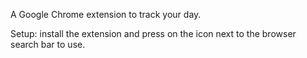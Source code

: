 A Google Chrome extension to track your day.

Setup: install the extension and press on the icon next to the browser search bar to use.

